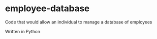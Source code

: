 # employee-database
Code that would allow an individual to manage a database of employees

Written in Python

